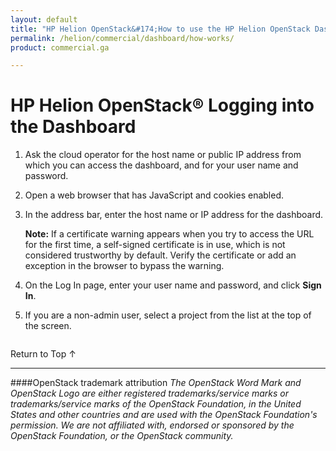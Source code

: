 ```yaml
---
layout: default
title: "HP Helion OpenStack&#174;How to use the HP Helion OpenStack Dashboards"
permalink: /helion/commercial/dashboard/how-works/
product: commercial.ga

---
```

<!--UNDER REVISION-->

<script>

function PageRefresh {
onLoad="window.refresh"
}

PageRefresh();

</script>

<!--
<p style="font-size: small;"> <a href="/helion/commercial/ga1/install/">&#9664; PREV</a> | <a href="/helion/commercial/ga1/install-overview/">&#9650; UP</a> | <a href="/helion/commercial/ga1/">NEXT &#9654;</a> </p>
-->

# HP Helion OpenStack&#174; Logging into the Dashboard</h1>

1. Ask the cloud operator for the host name or public IP address from which you can access the dashboard, and for your user name and password.

2. Open a web browser that has JavaScript and cookies enabled.

3. In the address bar, enter the host name or IP address for the dashboard.</p>

	**Note:** If a certificate warning appears when you try to access the URL for the first time, a self-signed certificate is in use, which is not considered trustworthy by default. Verify the certificate or add an exception in the browser to bypass the warning.

4. On the Log In page, enter your user name and password, and click <strong>Sign In</strong>.

5. If you are a non-admin user, select a project from the list at the top of the screen.

	<img src="media/HorizonProjectMenu.png" alt="" />

<a href="#top" style="padding:14px 0px 14px 0px; text-decoration: none;"> Return to Top &#8593; </a>


----
####OpenStack trademark attribution
*The OpenStack Word Mark and OpenStack Logo are either registered trademarks/service marks or trademarks/service marks of the OpenStack Foundation, in the United States and other countries and are used with the OpenStack Foundation's permission. We are not affiliated with, endorsed or sponsored by the OpenStack Foundation, or the OpenStack community.*